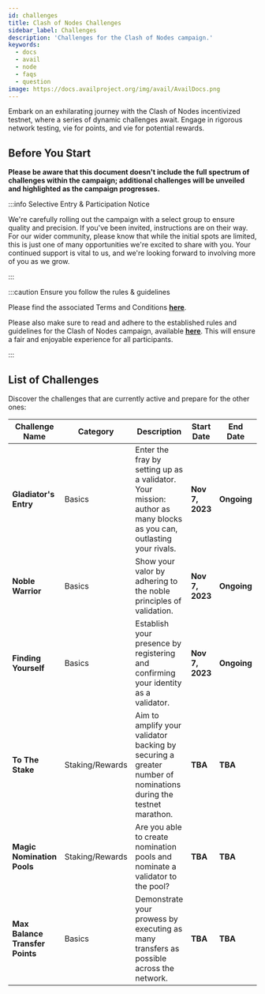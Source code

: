 ```yaml
---
id: challenges
title: Clash of Nodes Challenges
sidebar_label: Challenges
description: 'Challenges for the Clash of Nodes campaign.'
keywords:
  - docs
  - avail
  - node
  - faqs
  - question
image: https://docs.availproject.org/img/avail/AvailDocs.png
---
```


Embark on an exhilarating journey with the Clash of Nodes incentivized testnet, where a series of dynamic challenges await. Engage in rigorous network testing, vie for points, and vie for potential rewards.

## Before You Start

**Please be aware that this document doesn't include the full spectrum of challenges within the campaign; additional challenges will be unveiled and highlighted as the campaign progresses.**

:::info Selective Entry & Participation Notice

We're carefully rolling out the campaign with a select group to ensure quality and precision. If you've been invited, instructions are on their way. For our wider community, please know that while the initial spots are limited, this is just one of many opportunities we're excited to share with you. Your continued support is vital to us, and we're looking forward to involving more of you as we grow.

:::

:::caution Ensure you follow the rules & guidelines

Please find the associated Terms and Conditions **[<ins>here</ins>](/docs/clash-of-nodes/toc.md)**.

Please also make sure to read and adhere to the established rules and guidelines for the Clash of Nodes campaign,
available **[<ins>here</ins>](/docs/clash-of-nodes/rules.md)**.
This will ensure a fair and enjoyable experience for all participants.

:::

## List of Challenges

Discover the challenges that are currently active and prepare for the other ones:

<!--Delroy to update real state of challenges -->

| Challenge Name                  | Category        | Description                                                                                                          | **Start Date**  | **End Date** | Who Can Participate | Scoring Metrics                                   | Status |
| ------------------------------- | --------------- | -------------------------------------------------------------------------------------------------------------------- | --------------- | ------------ | ------------------- | ------------------------------------------------- | :----: |
| **Gladiator's Entry**           | Basics          | Enter the fray by setting up as a validator. Your mission: author as many blocks as you can, outlasting your rivals. | **Nov 7, 2023** | **Ongoing**  | Validators          | Number of blocks authored                         |   ✅   |
| **Noble Warrior**               | Basics          | Show your valor by adhering to the noble principles of validation.                                                   | **Nov 7, 2023** | **Ongoing**  | Validators          | Negative points for: times offline, times slashed |   🔴   |
| **Finding Yourself**            | Basics          | Establish your presence by registering and confirming your identity as a validator.                                  | **Nov 7, 2023** | **Ongoing**  | Anyone              | Identities added and verified                     |   🔴   |
| **To The Stake**                | Staking/Rewards | Aim to amplify your validator backing by securing a greater number of nominations during the testnet marathon.       | **TBA**         | **TBA**      | Validators          | Total amount staked                               |   🔴   |
| **Magic Nomination Pools**      | Staking/Rewards | Are you able to create nomination pools and nominate a validator to the pool?                                        | **TBA**         | **TBA**      | Anyone              | Pools created, validators nominated               |   🔴   |
| **Max Balance Transfer Points** | Basics          | Demonstrate your prowess by executing as many transfers as possible across the network.                              | **TBA**         | **TBA**      | Anyone              | Number of successful transfers                    |   🔴   |
